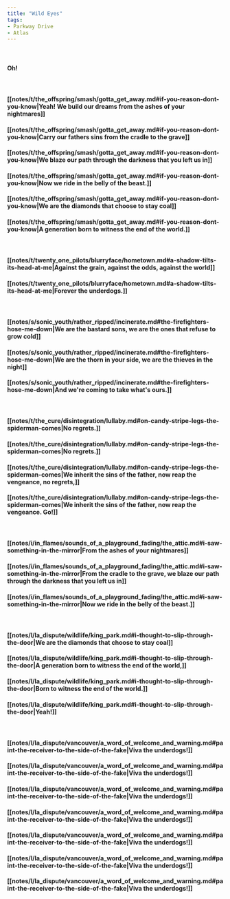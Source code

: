```yaml
---
title: "Wild Eyes"
tags:
- Parkway Drive
- Atlas
---
```

&nbsp;
#### Oh!
&nbsp;
#### [[notes/t/the_offspring/smash/gotta_get_away.md#if-you-reason-dont-you-know|Yeah! We build our dreams from the ashes of your nightmares]]
#### [[notes/t/the_offspring/smash/gotta_get_away.md#if-you-reason-dont-you-know|Carry our fathers sins from the cradle to the grave]]
#### [[notes/t/the_offspring/smash/gotta_get_away.md#if-you-reason-dont-you-know|We blaze our path through the darkness that you left us in]]
#### [[notes/t/the_offspring/smash/gotta_get_away.md#if-you-reason-dont-you-know|Now we ride in the belly of the beast.]]
#### [[notes/t/the_offspring/smash/gotta_get_away.md#if-you-reason-dont-you-know|We are the diamonds that choose to stay coal]]
#### [[notes/t/the_offspring/smash/gotta_get_away.md#if-you-reason-dont-you-know|A generation born to witness the end of the world.]]
&nbsp;
#### [[notes/t/twenty_one_pilots/blurryface/hometown.md#a-shadow-tilts-its-head-at-me|Against the grain, against the odds, against the world]]
#### [[notes/t/twenty_one_pilots/blurryface/hometown.md#a-shadow-tilts-its-head-at-me|Forever the underdogs.]]
&nbsp;
#### [[notes/s/sonic_youth/rather_ripped/incinerate.md#the-firefighters-hose-me-down|We are the bastard sons, we are the ones that refuse to grow cold]]
#### [[notes/s/sonic_youth/rather_ripped/incinerate.md#the-firefighters-hose-me-down|We are the thorn in your side, we are the thieves in the night]]
#### [[notes/s/sonic_youth/rather_ripped/incinerate.md#the-firefighters-hose-me-down|And we're coming to take what's ours.]]
&nbsp;
#### [[notes/t/the_cure/disintegration/lullaby.md#on-candy-stripe-legs-the-spiderman-comes|No regrets.]]
#### [[notes/t/the_cure/disintegration/lullaby.md#on-candy-stripe-legs-the-spiderman-comes|No regrets.]]
#### [[notes/t/the_cure/disintegration/lullaby.md#on-candy-stripe-legs-the-spiderman-comes|We inherit the sins of the father, now reap the vengeance, no regrets,]]
#### [[notes/t/the_cure/disintegration/lullaby.md#on-candy-stripe-legs-the-spiderman-comes|We inherit the sins of the father, now reap the vengeance. Go!]]
&nbsp;
#### [[notes/i/in_flames/sounds_of_a_playground_fading/the_attic.md#i-saw-something-in-the-mirror|From the ashes of your nightmares]]
#### [[notes/i/in_flames/sounds_of_a_playground_fading/the_attic.md#i-saw-something-in-the-mirror|From the cradle to the grave, we blaze our path through the darkness that you left us in]]
#### [[notes/i/in_flames/sounds_of_a_playground_fading/the_attic.md#i-saw-something-in-the-mirror|Now we ride in the belly of the beast.]]
&nbsp;
#### [[notes/l/la_dispute/wildlife/king_park.md#i-thought-to-slip-through-the-door|We are the diamonds that choose to stay coal]]
#### [[notes/l/la_dispute/wildlife/king_park.md#i-thought-to-slip-through-the-door|A generation born to witness the end of the world,]]
#### [[notes/l/la_dispute/wildlife/king_park.md#i-thought-to-slip-through-the-door|Born to witness the end of the world.]]
#### [[notes/l/la_dispute/wildlife/king_park.md#i-thought-to-slip-through-the-door|Yeah!]]
&nbsp;
#### [[notes/l/la_dispute/vancouver/a_word_of_welcome_and_warning.md#paint-the-receiver-to-the-side-of-the-fake|Viva the underdogs!]]
#### [[notes/l/la_dispute/vancouver/a_word_of_welcome_and_warning.md#paint-the-receiver-to-the-side-of-the-fake|Viva the underdogs!]]
#### [[notes/l/la_dispute/vancouver/a_word_of_welcome_and_warning.md#paint-the-receiver-to-the-side-of-the-fake|Viva the underdogs!]]
#### [[notes/l/la_dispute/vancouver/a_word_of_welcome_and_warning.md#paint-the-receiver-to-the-side-of-the-fake|Viva the underdogs!]]
#### [[notes/l/la_dispute/vancouver/a_word_of_welcome_and_warning.md#paint-the-receiver-to-the-side-of-the-fake|Viva the underdogs!]]
#### [[notes/l/la_dispute/vancouver/a_word_of_welcome_and_warning.md#paint-the-receiver-to-the-side-of-the-fake|Viva the underdogs!]]
#### [[notes/l/la_dispute/vancouver/a_word_of_welcome_and_warning.md#paint-the-receiver-to-the-side-of-the-fake|Viva the underdogs!]]
